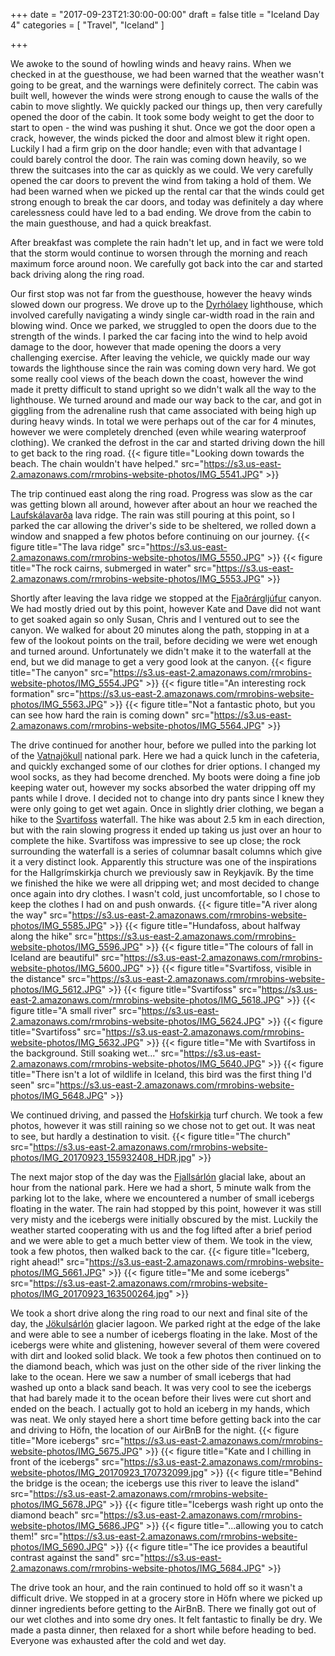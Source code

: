 +++
date = "2017-09-23T21:30:00-00:00"
draft = false
title = "Iceland Day 4"
categories = [ "Travel", "Iceland" ]

+++

We awoke to the sound of howling winds and heavy rains. When we checked in at the guesthouse, we had been warned that the weather wasn't going to be great, and the warnings were definitely correct. The cabin was built well, however the winds were strong enough to cause the walls of the cabin to move slightly. We quickly packed our things up, then very carefully opened the door of the cabin. It took some body weight to get the door to start to open - the wind was pushing it shut. Once we got the door open a crack, however, the winds picked the door and almost blew it right open. Luckily I had a firm grip on the door handle; even with that advantage I could barely control the door. The rain was coming down heavily, so we threw the suitcases into the car as quickly as we could. We very carefully opened the car doors to prevent the wind from taking a hold of them. We had been warned when we picked up the rental car that the winds could get strong enough to break the car doors, and today was definitely a day where carelessness could have led to a bad ending. We drove from the cabin to the main guesthouse, and had a quick breakfast.

After breakfast was complete the rain hadn't let up, and in fact we were told that the storm would continue to worsen through the morning and reach maximum force around noon. We carefully got back into the car and started back driving along the ring road.

Our first stop was not far from the guesthouse, however the heavy winds slowed down our progress. We drove up to the [Dyrhólaey](https://en.wikipedia.org/wiki/Dyrh%C3%B3laey) lighthouse, which involved carefully navigating a windy single car-width road in the rain and blowing wind. Once we parked, we struggled to open the doors due to the strength of the winds. I parked the car facing into the wind to help avoid damage to the door, however that made opening the doors a very challenging exercise. After leaving the vehicle, we quickly made our way towards the lighthouse since the rain was coming down very hard. We got some really cool views of the beach down the coast, however the wind made it pretty difficult to stand upright so we didn't walk all the way to the lighthouse. We turned around and made our way back to the car, and got in giggling from the adrenaline rush that came associated with being high up during heavy winds. In total we were perhaps out of the car for 4 minutes, however we were completely drenched (even while wearing waterproof clothing). We cranked the defrost in the car and started driving down the hill to get back to the ring road.
{{< figure title="Looking down towards the beach. The chain wouldn't have helped." src="https://s3.us-east-2.amazonaws.com/rmrobins-website-photos/IMG_5541.JPG" >}}

The trip continued east along the ring road. Progress was slow as the car was getting blown all around, however after about an hour we reached the [Laufskálavarða](http://www.katlageopark.com/geosites/laufskalavarda/) lava ridge. The rain was still pouring at this point, so I parked the car allowing the driver's side to be sheltered, we rolled down a window and snapped a few photos before continuing on our journey.
{{< figure title="The lava ridge" src="https://s3.us-east-2.amazonaws.com/rmrobins-website-photos/IMG_5550.JPG" >}}
{{< figure title="The rock cairns, submerged in water" src="https://s3.us-east-2.amazonaws.com/rmrobins-website-photos/IMG_5553.JPG" >}}

Shortly after leaving the lava ridge we stopped at the [Fjaðrárgljúfur](https://en.wikipedia.org/wiki/Fja%C3%B0r%C3%A1rglj%C3%BAfur) canyon. We had mostly dried out by this point, however Kate and Dave did not want to get soaked again so only Susan, Chris and I ventured out to see the canyon. We walked for about 20 minutes along the path, stopping in at a few of the lookout points on the trail, before deciding we were wet enough and turned around. Unfortunately we didn't make it to the waterfall at the end, but we did manage to get a very good look at the canyon.
{{< figure title="The canyon" src="https://s3.us-east-2.amazonaws.com/rmrobins-website-photos/IMG_5554.JPG" >}}
{{< figure title="An interesting rock formation" src="https://s3.us-east-2.amazonaws.com/rmrobins-website-photos/IMG_5563.JPG" >}}
{{< figure title="Not a fantastic photo, but you can see how hard the rain is coming down" src="https://s3.us-east-2.amazonaws.com/rmrobins-website-photos/IMG_5564.JPG" >}}

The drive continued for another hour, before we pulled into the parking lot of the [Vatnajökull](https://en.wikipedia.org/wiki/Vatnaj%C3%B6kull) national park. Here we had a quick lunch in the cafeteria, and quickly exchanged some of our clothes for drier options. I changed my wool socks, as they had become drenched. My boots were doing a fine job keeping water out, however my socks absorbed the water dripping off my pants while I drove. I decided not to change into dry pants since I knew they were only going to get wet again. Once in slightly drier clothing, we began a hike to the [Svartifoss](https://en.wikipedia.org/wiki/Svartifoss) waterfall. The hike was about 2.5 km in each direction, but with the rain slowing progress it ended up taking us just over an hour to complete the hike. Svartifoss was impressive to see up close; the rock surrounding the waterfall is a series of columnar basalt columns which give it a very distinct look. Apparently this structure was one of the inspirations for the Hallgrímskirkja church we previously saw in Reykjavík. By the time we finished the hike we were all dripping wet; and most decided to change once again into dry clothes. I wasn't cold, just uncomfortable, so I chose to keep the clothes I had on and push onwards.
{{< figure title="A river along the way" src="https://s3.us-east-2.amazonaws.com/rmrobins-website-photos/IMG_5585.JPG" >}}
{{< figure title="Hundafoss, about halfway along the hike" src="https://s3.us-east-2.amazonaws.com/rmrobins-website-photos/IMG_5596.JPG" >}}
{{< figure title="The colours of fall in Iceland are beautiful" src="https://s3.us-east-2.amazonaws.com/rmrobins-website-photos/IMG_5600.JPG" >}}
{{< figure title="Svartifoss, visible in the distance" src="https://s3.us-east-2.amazonaws.com/rmrobins-website-photos/IMG_5612.JPG" >}}
{{< figure title="Svartifoss" src="https://s3.us-east-2.amazonaws.com/rmrobins-website-photos/IMG_5618.JPG" >}}
{{< figure title="A small river" src="https://s3.us-east-2.amazonaws.com/rmrobins-website-photos/IMG_5624.JPG" >}}
{{< figure title="Svartifoss" src="https://s3.us-east-2.amazonaws.com/rmrobins-website-photos/IMG_5632.JPG" >}}
{{< figure title="Me with Svartifoss in the background. Still soaking wet..." src="https://s3.us-east-2.amazonaws.com/rmrobins-website-photos/IMG_5640.JPG" >}}
{{< figure title="There isn't a lot of wildlife in Iceland, this bird was the first thing I'd seen" src="https://s3.us-east-2.amazonaws.com/rmrobins-website-photos/IMG_5648.JPG" >}}

We continued driving, and passed the [Hofskirkja](http://icelandmag.visir.is/article/very-last-turf-church-hof-southeast-iceland-was-built-1884) turf church. We took a few photos, however it was still raining so we chose not to get out. It was neat to see, but hardly a destination to visit.
{{< figure title="The church" src="https://s3.us-east-2.amazonaws.com/rmrobins-website-photos/IMG_20170923_155932408_HDR.jpg" >}}

The next major stop of the day was the [Fjallsárlón](https://en.wikipedia.org/wiki/Fjalls%C3%A1rl%C3%B3n) glacial lake, about an hour from the national park. Here we had a short, 5 minute walk from the parking lot to the lake, where we encountered a number of small icebergs floating in the water. The rain had stopped by this point, however it was still very misty and the icebergs were initially obscured by the mist. Luckily the weather started cooperating with us and the fog lifted after a brief period and we were able to get a much better view of them. We took in the view, took a few photos, then walked back to the car.
{{< figure title="Iceberg, right ahead!" src="https://s3.us-east-2.amazonaws.com/rmrobins-website-photos/IMG_5661.JPG" >}}
{{< figure title="Me and some icebergs" src="https://s3.us-east-2.amazonaws.com/rmrobins-website-photos/IMG_20170923_163500264.jpg" >}}

We took a short drive along the ring road to our next and final site of the day, the [Jökulsárlón](https://en.wikipedia.org/wiki/J%C3%B6kuls%C3%A1rl%C3%B3n) glacier lagoon. We parked right at the edge of the lake and were able to see a number of icebergs floating in the lake. Most of the icebergs were white and glistening, however several of them were covered with dirt and looked solid black. We took a few photos then continued on to the diamond beach, which was just on the other side of the river linking the lake to the ocean. Here we saw a number of small icebergs that had washed up onto a black sand beach. It was very cool to see the icebergs that had barely made it to the ocean before their lives were cut short and ended on the beach. I actually got to hold an iceberg in my hands, which was neat. We only stayed here a short time before getting back into the car and driving to Höfn, the location of our AirBnB for the night.
{{< figure title="More icebergs" src="https://s3.us-east-2.amazonaws.com/rmrobins-website-photos/IMG_5675.JPG" >}}
{{< figure title="Kate and I chilling in front of the icebergs" src="https://s3.us-east-2.amazonaws.com/rmrobins-website-photos/IMG_20170923_170732099.jpg" >}}
{{< figure title="Behind the bridge is the ocean; the icebergs use this river to leave the island" src="https://s3.us-east-2.amazonaws.com/rmrobins-website-photos/IMG_5678.JPG" >}}
{{< figure title="Icebergs wash right up onto the diamond beach" src="https://s3.us-east-2.amazonaws.com/rmrobins-website-photos/IMG_5686.JPG" >}}
{{< figure title="...allowing you to catch them!" src="https://s3.us-east-2.amazonaws.com/rmrobins-website-photos/IMG_5690.JPG" >}}
{{< figure title="The ice provides a beautiful contrast against the sand" src="https://s3.us-east-2.amazonaws.com/rmrobins-website-photos/IMG_5684.JPG" >}}

The drive took an hour, and the rain continued to hold off so it wasn't a difficult drive. We stopped in at a grocery store in Höfn where we picked up dinner ingredients before getting to the AirBnB. There we finally got out of our wet clothes and into some dry ones. It felt fantastic to finally be dry. We made a pasta dinner, then relaxed for a short while before heading to bed. Everyone was exhausted after the cold and wet day.

